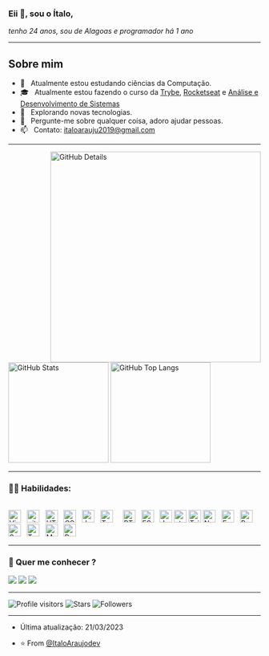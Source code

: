 ### Eii :wave:, sou o <b>Ítalo</b>,
</div>
<div align="justify">
<i>tenho 24 anos, sou de Alagoas e programador há 1 ano</i>
</div>

-----

## Sobre mim

- :telescope: &nbsp; Atualmente estou estudando ciências da Computação.
- :mortar_board: &nbsp; Atualmente estou fazendo o curso da <a href="https://www.betrybe.com/" target="_black">Trybe</a>, <a href="https://www.rocketseat.com.br/" target="_black">Rocketseat</a> e <a href="https://www.uninter.com/" target="_black">Análise e Desenvolvimento de Sistemas</a>
- :thinking: &nbsp; Explorando novas tecnologias.
- :speech_balloon: &nbsp; Pergunte-me sobre qualquer coisa, adoro ajudar pessoas.
- :mailbox: &nbsp; Contato: italoarauju2019@gmail.com

-----

<div>
<img align="right" alt="GitHub Details" width="420px" src="http://github-profile-summary-cards.vercel.app/api/cards/profile-details?username=ItaloAraujodev&theme=github_dark"/>
<img alt="GitHub Stats" width="200px" src="http://github-profile-summary-cards.vercel.app/api/cards/stats?username=ItaloAraujodev&theme=github_dark"/>
<img alt="GitHub Top Langs" width="200px" src="http://github-profile-summary-cards.vercel.app/api/cards/repos-per-language?username=ItaloAraujodev&theme=github_dark"/>
</div>

-----

### :man_technologist: Habilidades:
  
<br />
<div align="left">
<img src="https://img.shields.io/badge/VS%20Code-282C34?logo=visual-studio-code&logoColor=007ACC" alt="Visual Studio Code logo" title="Visual Studio Code" height="25" />
&nbsp;
<img src="https://img.shields.io/badge/git-282C34?logo=git&logoColor=F05032" alt="git logo" title="git" height="25" />
&nbsp;
<img src="https://img.shields.io/badge/HTML5-282C34?logo=html5&logoColor=E34F26" alt="HTML5 logo" title="HTML5" height="25" />
&nbsp;
<img src="https://img.shields.io/badge/CSS3-282C34?logo=css3&logoColor=1572B6" alt="CSS3 logo" title="CSS3" height="25" />
&nbsp;
<img src="https://img.shields.io/badge/JavaScript-282C34?logo=javascript&logoColor=F7DF1E" alt="JavaScript logo" title="JavaScript" height="25" />
&nbsp;
<img src="https://img.shields.io/badge/TypeScript-282C34?logo=typescript&logoColor=3178C6" alt="TypeScript logo" title="TypeScript" height="25" />
&nbsp;
&nbsp;
<img src="https://img.shields.io/badge/RTL-282C34?logo=RTL&logoColor=4169E1" alt="RTL logo" title="RTL" height="25" />
&nbsp;
<img src="https://img.shields.io/badge/ESLint-282C34?logo=eslint&logoColor=4B32C3" alt="ESLint logo" title="ESLint" height="25" />
&nbsp;
<img src="https://img.shields.io/badge/Jest-282C34?logo=jest&logoColor=C21325" alt="Jest logo" title="Jest" height="25" />
<img src="https://img.shields.io/static/v1?label=&message=styled-components&color=282C34&logo=styled-components&logoColor=DB7093" alt="styled-components logo" title="styled-components" height="25" />
<img src="https://img.shields.io/badge/Tailwind%20CSS-282C34?logo=tailwind-css&logoColor=38B2AC" alt="Tailwind CSS logo" title="Tailwind CSS" height="25" />
<img src="https://img.shields.io/badge/Node.js-282C34?logo=node.js&logoColor=339933" alt="Node.js logo" title="Node.js" height="25" />
&nbsp;
<img src="https://img.shields.io/badge/Express-282C34?logo=express&logoColor=FFFFFF" alt="Express.js logo" title="Express.js" height="25" />
&nbsp;
<img src="https://img.shields.io/badge/Python-282C34?logo=Python&logoColor=3776AB" alt="Python logo" title="Python" height="25" />
&nbsp;
<img src="https://img.shields.io/badge/Sequelize-282C34?logo=Sequelize&logoColor=52B0E7" alt="Sequelize logo" title="Sequelize" height="25" />
&nbsp;
<img src="https://img.shields.io/badge/TypeORM-282C34?logo=TypeORM&logoColor=52B0E7" alt="TypeORM logo" title="TypeORM" height="25" />
&nbsp;
<img src="https://img.shields.io/badge/MongoDB-282C34?logo=mongodb&logoColor=47A248" alt="MongoDB logo" title="MongoDB" height="25" />
&nbsp;
<img src="https://img.shields.io/badge/PostgreSQL-282C34?logo=PostgreSQL&logoColor=4169E1" alt="PostgreSQL logo" title="PostgreSQL" height="25" />
  
  
</div>
  
-----
 
### :speech_balloon: Quer me conhecer ?
<div> 
  <a href="https://www.instagram.com/italoaraujodev/" target="_blank"><img src="https://img.shields.io/badge/-Instagram-%23E4405F?style=for-the-badge&logo=instagram&logoColor=white" target="_blank"></a> 
  <a href="https://www.linkedin.com/in/italoaraujodev/" target="_blank"><img src="https://img.shields.io/badge/-LinkedIn-%230077B5?style=for-the-badge&logo=linkedin&logoColor=white" target="_blank"></a> 
<a href="https://discord.gg/R4nn2aR9U2" target="_blank"><img src="https://img.shields.io/badge/-Discord-%230077B5?style=for-the-badge&logo=Discord&logoColor=white" target="_blank"></a> 
 
-----

<div>  
<img alt="Profile visitors" src="https://komarev.com/ghpvc/?username=ItaloAraujodev"/>
<img alt="Stars" src="https://img.shields.io/github/stars/ItaloAraujodev?style=social"/>
<img alt="Followers" src="https://img.shields.io/github/followers/ItaloAraujodev?style=social"/>
</div>
  
-----
 
- Última atualização: 21/03/2023
  
- ⭐️ From [@ItaloAraujodev](https://github.com/ItaloAraujodev)
 
</div>
